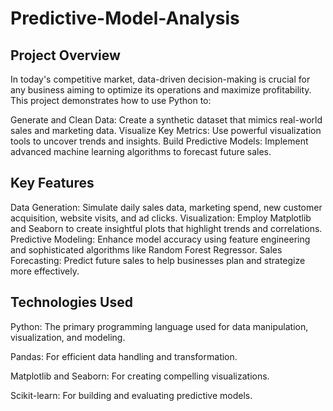 # Predictive-Model-Analysis

## Project Overview

In today's competitive market, data-driven decision-making is crucial for any business aiming to optimize its operations and maximize profitability. This project demonstrates how to use Python to:

Generate and Clean Data: Create a synthetic dataset that mimics real-world sales and marketing data.
Visualize Key Metrics: Use powerful visualization tools to uncover trends and insights.
Build Predictive Models: Implement advanced machine learning algorithms to forecast future sales.

## Key Features

Data Generation: Simulate daily sales data, marketing spend, new customer acquisition, website visits, and ad clicks.
Visualization: Employ Matplotlib and Seaborn to create insightful plots that highlight trends and correlations.
Predictive Modeling: Enhance model accuracy using feature engineering and sophisticated algorithms like Random Forest Regressor.
Sales Forecasting: Predict future sales to help businesses plan and strategize more effectively.

## Technologies Used

Python: The primary programming language used for data manipulation, visualization, and modeling.

Pandas: For efficient data handling and transformation.

Matplotlib and Seaborn: For creating compelling visualizations.

Scikit-learn: For building and evaluating predictive models.

